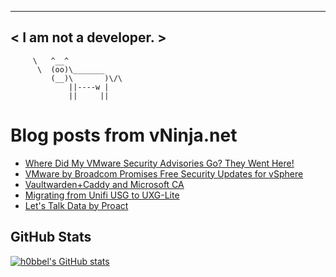 
 ----------------------
< I am not a developer. >
 ----------------------
         \   ^__^ 
          \  (oo)\_______
             (__)\       )\/\
                 ||----w |
                 ||     ||
    

# Blog posts from vNinja.net
<!-- BLOG-POST-LIST:START -->
- [Where Did My VMware Security Advisories Go? They Went Here!](https://vninja.net/2024/05/13/where-did-my-vmware-security-advisories-go-here/)
- [VMware by Broadcom Promises Free Security Updates for vSphere](https://vninja.net/2024/04/16/vmware-by-broadcom-promises-security-updates/)
- [Vaultwarden+Caddy and Microsoft CA](https://vninja.net/2024/03/06/vaultwarden-caddy-and-microsoft-ca/)
- [Migrating from Unifi USG to UXG-Lite](https://vninja.net/2024/02/19/migrating-from-usg-to-uxg-lite/)
- [Let&#39;s Talk Data by Proact](https://vninja.net/2024/01/26/lets-talk-data-proact/)
<!-- BLOG-POST-LIST:END -->

## GitHub Stats
[![h0bbel's GitHub stats](https://github-readme-stats.vercel.app/api?username=h0bbel&count_private=true&show_icons=true&theme=dark)](https://github.com/anuraghazra/github-readme-stats)
